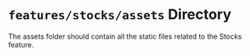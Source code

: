 # `features/stocks/assets` Directory

The assets folder should contain all the static files related to the Stocks feature.
